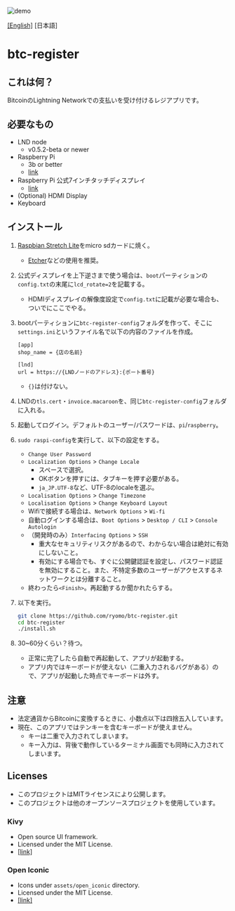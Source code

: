 ![demo](https://github.com/ryomo/btc-register/blob/media/demo.gif)

[[English]](README.md) [日本語]

# btc-register

## これは何？

BitcoinのLightning Networkでの支払いを受け付けるレジアプリです。



## 必要なもの

* LND node
    * v0.5.2-beta or newer
* Raspberry Pi
    * 3b or better
    * [link](https://raspberry-pi.ksyic.com/main/index/pdp.id/435/pdp.open/435)
* Raspberry Pi 公式7インチタッチディスプレイ
    * [link](https://raspberry-pi.ksyic.com/main/index/pdp.id/101/pdp.open/101) 
* (Optional) HDMI Display
* Keyboard




## インストール

1. [Raspbian Stretch Lite](https://www.raspberrypi.org/downloads/raspbian/)をmicro sdカードに焼く。

    * [Etcher](https://www.balena.io/etcher/)などの使用を推奨。

2. 公式ディスプレイを上下逆さまで使う場合は、`boot`パーティションの`config.txt`の末尾に`lcd_rotate=2`を記載する。

    * HDMIディスプレイの解像度設定で`config.txt`に記載が必要な場合も、ついでにここでやる。

3. bootパーティションに`btc-register-config`フォルダを作って、そこに`settings.ini`というファイル名で以下の内容のファイルを作成。

    ```
    [app]
    shop_name = {店の名前}
    
    [lnd]
    url = https://{LNDノードのアドレス}:{ポート番号}
    ```

    * `{}`は付けない。

4. LNDの`tls.cert`・`invoice.macaroon`を、同じ`btc-register-config`フォルダに入れる。

5. 起動してログイン。デフォルトのユーザー/パスワードは、`pi`/`raspberry`。

6. `sudo raspi-config`を実行して、以下の設定をする。

    * `Change User Password`
    * `Localization Options` > `Change Locale`
        * スペースで選択。
        * OKボタンを押すには、タブキーを押す必要がある。
        * `ja_JP.UTF-8`など、UTF-8のlocaleを選ぶ。
    * `Localisation Options` > `Change Timezone`
    * `Localisation Options` > `Change Keyboard Layout`
    * Wifiで接続する場合は、`Network Options` > `Wi-fi`
    * 自動ログインする場合は、`Boot Options` > `Desktop / CLI` > `Console Autologin`
    * （開発時のみ）`Interfacing Options` > `SSH`
        * 重大なセキュリティリスクがあるので、わからない場合は絶対に有効にしないこと。
        * 有効にする場合でも、すぐに公開鍵認証を設定し、パスワード認証を無効にすること。また、不特定多数のユーザーがアクセスするネットワークとは分離すること。
    * 終わったら`<Finish>`。再起動するか聞かれたらする。

7. 以下を実行。

    ```bash
    git clone https://github.com/ryomo/btc-register.git
    cd btc-register
    ./install.sh
    ```

8. 30~60分くらい？待つ。

    * 正常に完了したら自動で再起動して、アプリが起動する。
    * アプリ内ではキーボードが使えない（二重入力されるバグがある）ので、アプリが起動した時点でキーボードは外す。



## 注意

* 法定通貨からBitcoinに変換するときに、小数点以下は四捨五入しています。
* 現在、このアプリではテンキーを含むキーボードが使えません。
    * キーは二重で入力されてしまいます。
    * キー入力は、背後で動作しているターミナル画面でも同時に入力されてしまいます。



## Licenses

* このプロジェクトはMITライセンスにより公開します。
* このプロジェクトは他のオープンソースプロジェクトを使用しています。

### Kivy

* Open source UI framework.
* Licensed under the MIT License.
* [[link]](https://github.com/kivy/kivy)

### Open Iconic

* Icons under `assets/open_iconic` directory.
* Licensed under the MIT License.
* [[link]](https://github.com/iconic/open-iconic)
